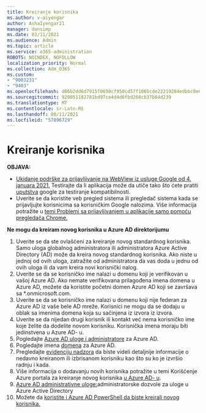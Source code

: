 ```yaml
---
title: Kreiranje korisnika
ms.author: v-aiyengar
author: AshaIyengar21
manager: dansimp
ms.date: 03/11/2021
ms.audience: Admin
ms.topic: article
ms.service: o365-administration
ROBOTS: NOINDEX, NOFOLLOW
localization_priority: Normal
ms.collection: Adm_O365
ms.custom:
- "9003231"
- "9403"
ms.openlocfilehash: d86b2dd6d7915f0698cf950cd57f1065cde22219284edbbc0e64f3a5e69ff252
ms.sourcegitcommit: 920051182781bd97ce4d4d6fbd268cb37b84d239
ms.translationtype: MT
ms.contentlocale: sr-Latn-RS
ms.lasthandoff: 08/11/2021
ms.locfileid: "57896729"
---
```

# <a name="create-user"></a>Kreiranje korisnika

**OBJAVA:**

- [Ukidanje podrške za prijavljivanje na WebView iz usluge Google od 4. januara 2021.](https://docs.microsoft.com/azure/active-directory/external-identities/google-federation#deprecation-of-webview-sign-in-support) Testirajte da li aplikacija može da utiče tako što ćete pratiti [uputstva](https://go.microsoft.com/fwlink/?linkid=2157323) google za testiranje kompatibilnosti.
- Uverite se da koristite veb pregled sistema ili pregledač sistema kada se prijavljujte korisnicima sa korisničkim Google nalozima. Više informacija potražite u [temi Problemi sa prijavljivanjem u aplikacije samo pomoću pregledača Chrome.](https://docs.microsoft.com/office365/troubleshoot/miscellaneous/chrome-behavior-affects-applications)

**Ne mogu da kreiram novog korisnika u Azure AD direktorijumu**

1. Uverite se da ste ovlašćeni za kreiranje novog standardnog korisnika. Samo uloga globalnog administratora ili administratora Azure Active Directory (AD) može da kreira novog standardnog korisnika. Ako niste u jednoj od ovih uloga, zatražite od administratora da vas doda u jednu od ovih uloga ili da vam kreira novi korisnički nalog.
1. Uverite se da se korisničko ime nalazi u domenu koji je verifikovan u vašoj Azure AD. Ako nemate verifikovana prilagođena imena domena u Azure AD, možete da koristite početni domen Azure AD koji se završava sa *.onmicrosoft.com.
1. Uverite se da se korisničko ime nalazi u domenu koji nije federan za Azure AD iz vaše bele AD mreže. Korisnici ne mogu da se dodaju u oblak sa imenima domena koja su sačinjena iz izvora iz izvora.
1. Uverite se da nijedan drugi korisnik ili kontakt već nema korisničko ime koje želite da dodelite novom korisniku. Korisnička imena moraju biti jedinstvena u Azure AD- u.
1. Pogledajte [Azure AD uloge i administratore](https://portal.azure.com/#blade/Microsoft_AAD_IAM/ActiveDirectoryMenuBlade/RolesAndAdministrators) za Azure AD.
1. Pogledajte imena [domena](https://portal.azure.com/#blade/Microsoft_AAD_IAM/ActiveDirectoryMenuBlade/RolesAndAdministrators) za Azure AD.
1. Pregledajte [evidenciju nadzora](https://portal.azure.com/#blade/Microsoft_AAD_IAM/ActiveDirectoryMenuBlade/RolesAndAdministrators) da biste videli detaljnije informacije o nedavno kreiranom ili izbrisanom korisniku kao što su ko je izvršio radnju i kada.
1. Više informacija o dodavanju novih korisnika potražite u temi Korišćenje Azure portala za kreiranje novog korisnika [u Azure AD- u](https://docs.microsoft.com/azure/active-directory/active-directory-users-create-azure-portal).
1. [Azure AD administrativne uloge:](https://docs.microsoft.com/azure/active-directory/active-directory-assign-admin-roles)administratorske dozvole za uloge u Azure Active Directory
1. Možete da [koristite i Azure AD PowerShell da biste kreirali novog korisnika.](https://docs.microsoft.com/powershell/module/azuread/new-azureaduser?view=azureadps-2.0)
